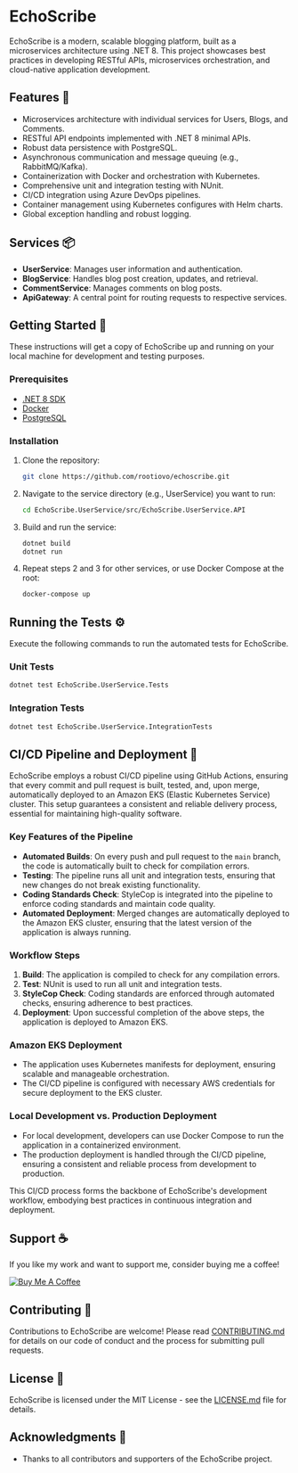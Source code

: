 # EchoScribe

EchoScribe is a modern, scalable blogging platform, built as a microservices architecture using .NET 8. This project showcases best practices in developing RESTful APIs, microservices orchestration, and cloud-native application development.

## Features 🌟

- Microservices architecture with individual services for Users, Blogs, and Comments.
- RESTful API endpoints implemented with .NET 8 minimal APIs.
- Robust data persistence with PostgreSQL.
- Asynchronous communication and message queuing (e.g., RabbitMQ/Kafka).
- Containerization with Docker and orchestration with Kubernetes.
- Comprehensive unit and integration testing with NUnit.
- CI/CD integration using Azure DevOps pipelines.
- Container management using Kubernetes configures with Helm charts.
- Global exception handling and robust logging.

## Services 📦

- **UserService**: Manages user information and authentication.
- **BlogService**: Handles blog post creation, updates, and retrieval.
- **CommentService**: Manages comments on blog posts.
- **ApiGateway**: A central point for routing requests to respective services.

## Getting Started 🚀

These instructions will get a copy of EchoScribe up and running on your local machine for development and testing purposes.

### Prerequisites

- [.NET 8 SDK](https://dotnet.microsoft.com/download/dotnet/8.0)
- [Docker](https://www.docker.com/get-started)
- [PostgreSQL](https://www.postgresql.org/download/)

### Installation

1. Clone the repository:
   ```bash
   git clone https://github.com/rootiovo/echoscribe.git
   ```

2. Navigate to the service directory (e.g., UserService) you want to run:
   ```bash
   cd EchoScribe.UserService/src/EchoScribe.UserService.API
   ```

3. Build and run the service:
   ```bash
   dotnet build
   dotnet run
   ```

4. Repeat steps 2 and 3 for other services, or use Docker Compose at the root:
   ```bash
   docker-compose up
   ```

## Running the Tests ⚙️

Execute the following commands to run the automated tests for EchoScribe.

### Unit Tests

```bash
dotnet test EchoScribe.UserService.Tests
```

### Integration Tests

```bash
dotnet test EchoScribe.UserService.IntegrationTests
```

## CI/CD Pipeline and Deployment 🚀

EchoScribe employs a robust CI/CD pipeline using GitHub Actions, ensuring that every commit and pull request is built, tested, and, upon merge, automatically deployed to an Amazon EKS (Elastic Kubernetes Service) cluster. This setup guarantees a consistent and reliable delivery process, essential for maintaining high-quality software.

### Key Features of the Pipeline

- **Automated Builds**: On every push and pull request to the `main` branch, the code is automatically built to check for compilation errors.
- **Testing**: The pipeline runs all unit and integration tests, ensuring that new changes do not break existing functionality.
- **Coding Standards Check**: StyleCop is integrated into the pipeline to enforce coding standards and maintain code quality.
- **Automated Deployment**: Merged changes are automatically deployed to the Amazon EKS cluster, ensuring that the latest version of the application is always running.

### Workflow Steps

1. **Build**: The application is compiled to check for any compilation errors.
2. **Test**: NUnit is used to run all unit and integration tests.
3. **StyleCop Check**: Coding standards are enforced through automated checks, ensuring adherence to best practices.
4. **Deployment**: Upon successful completion of the above steps, the application is deployed to Amazon EKS.

### Amazon EKS Deployment

- The application uses Kubernetes manifests for deployment, ensuring scalable and manageable orchestration.
- The CI/CD pipeline is configured with necessary AWS credentials for secure deployment to the EKS cluster.

### Local Development vs. Production Deployment

- For local development, developers can use Docker Compose to run the application in a containerized environment.
- The production deployment is handled through the CI/CD pipeline, ensuring a consistent and reliable process from development to production.

This CI/CD process forms the backbone of EchoScribe's development workflow, embodying best practices in continuous integration and deployment.

## Support ☕

If you like my work and want to support me, consider buying me a coffee!

[![Buy Me A Coffee](https://www.buymeacoffee.com/assets/img/custom_images/orange_img.png)](https://www.buymeacoffee.com/yourusername)

## Contributing 🤝

Contributions to EchoScribe are welcome! Please read [CONTRIBUTING.md](https://github.com/rootiovo/echoscribe/CONTRIBUTING.md) for details on our code of conduct and the process for submitting pull requests.

## License 📄

EchoScribe is licensed under the MIT License - see the [LICENSE.md](https://github.com/rootiovo/echoscribe/LICENSE.md) file for details.

## Acknowledgments 🙏

- Thanks to all contributors and supporters of the EchoScribe project.

